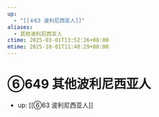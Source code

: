 ```yaml
---
up:
  - "[[⑥63 波利尼西亚人]]"
aliases:
  - 其他波利尼西亚人
ctime: 2025-03-01T13:52:26+08:00
mtime: 2025-10-01T11:40:29+08:00
---
```


# ⑥649 其他波利尼西亚人

- up: [[⑥63 波利尼西亚人]]
